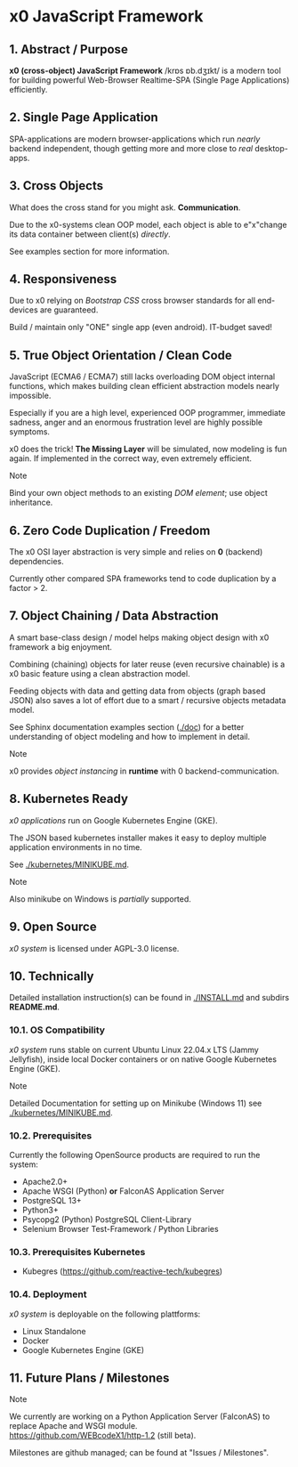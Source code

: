 # x0 JavaScript Framework

## 1. Abstract / Purpose

**x0 (cross-object) JavaScript Framework** /krɒs ɒb.dʒɪkt/  is a modern tool for
building powerful Web-Browser Realtime-SPA (Single Page Applications) efficiently.

## 2. Single Page Application

SPA-applications are modern browser-applications which run *nearly* backend independent,
though getting more and more close to *real* desktop-apps.

## 3. Cross Objects

What does the cross stand for you might ask. **Communication**.

Due to the x0-systems clean OOP model, each object is able to e"x"change its data
container between client(s) *directly*.

See examples section for more information.

## 4. Responsiveness

Due to x0 relying on *Bootstrap CSS* cross browser standards for all end-devices are
guaranteed.

Build / maintain only "ONE" single app (even android). IT-budget saved!

## 5. True Object Orientation / Clean Code

JavaScript (ECMA6 / ECMA7) still lacks overloading DOM object internal functions,
which makes building clean efficient abstraction models nearly impossible.

Especially if you are a high level, experienced OOP programmer, immediate sadness,
anger and an enormous frustration level are highly possible symptoms.

x0 does the trick! **The Missing Layer** will be simulated, now modeling is fun again.
If implemented in the correct way, even extremely efficient.

>[!NOTE]
> Bind your own object methods to an existing *DOM element*; use object inheritance.

## 6. Zero Code Duplication / Freedom

The x0 OSI layer abstraction is very simple and relies on **0** (backend) dependencies.

Currently other compared SPA frameworks tend to code duplication by a factor > 2.

## 7. Object Chaining / Data Abstraction

A smart base-class design / model helps making object design with x0 framework a big
enjoyment.

Combining (chaining) objects for later reuse (even recursive chainable) is a x0 basic
feature using a clean abstraction model.

Feeding objects with data and getting data from objects (graph based JSON) also saves
a lot of effort due to a smart / recursive objects metadata model.

See Sphinx documentation examples section ([./doc](./doc)) for a better understanding
of object modeling and how to implement in detail.

>[!NOTE]
> x0 provides *object instancing* in **runtime** with 0 backend-communication.

## 8. Kubernetes Ready

*x0 applications* run on Google Kubernetes Engine (GKE).

The JSON based kubernetes installer makes it easy to deploy multiple application
environments in no time.

See [./kubernetes/MINIKUBE.md](./kubernetes/MINIKUBE.md).

>[!NOTE]
> Also minikube on Windows is *partially* supported.

## 9. Open Source

*x0 system* is licensed under AGPL-3.0 license.

## 10. Technically

Detailed installation instruction(s) can be found in [./INSTALL.md](./INSTALL.md) and subdirs **README.md**.

### 10.1. OS Compatibility

*x0 system* runs stable on current Ubuntu Linux 22.04.x LTS (Jammy Jellyfish), inside
local Docker containers or on native Google Kubernetes Engine (GKE).

>[!NOTE]
> Detailed Documentation for setting up on Minikube (Windows 11) see [./kubernetes/MINIKUBE.md](./kubernetes/MINIKUBE.md).

### 10.2. Prerequisites

Currently the following OpenSource products are required to run the system:

- Apache2.0+
- Apache WSGI (Python) **or** FalconAS Application Server
- PostgreSQL 13+
- Python3+
- Psycopg2 (Python) PostgreSQL Client-Library
- Selenium Browser Test-Framework / Python Libraries

### 10.3. Prerequisites Kubernetes

- Kubegres (https://github.com/reactive-tech/kubegres)

### 10.4. Deployment

*x0 system* is deployable on the following plattforms:

- Linux Standalone
- Docker
- Google Kubernetes Engine (GKE)

## 11. Future Plans / Milestones

>[!NOTE]
> We currently are working on a Python Application Server (FalconAS) to replace Apache and WSGI module.<br>
> https://github.com/WEBcodeX1/http-1.2 (still beta).

Milestones are github managed; can be found at "Issues / Milestones".
